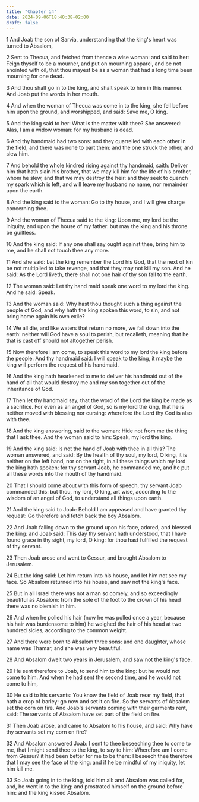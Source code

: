 ```yaml
---
title: "Chapter 14"
date: 2024-09-06T18:40:38+02:00
draft: false
---
```




1 And Joab the son of Sarvia, understanding that the king's heart was turned to Absalom,

2 Sent to Thecua, and fetched from thence a wise woman: and said to her: Feign thyself to be a mourner, and put on mourning apparel, and be not anointed with oil, that thou mayest be as a woman that had a long time been mourning for one dead.

3 And thou shalt go in to the king, and shalt speak to him in this manner. And Joab put the words in her mouth.

4 And when the woman of Thecua was come in to the king, she fell before him upon the ground, and worshipped, and said: Save me, O king.

5 And the king said to her: What is the matter with thee? She answered: Alas, I am a widow woman: for my husband is dead.

6 And thy handmaid had two sons: and they quarrelled with each other in the field, and there was none to part them: and the one struck the other, and slew him.

7 And behold the whole kindred rising against thy handmaid, saith: Deliver him that hath slain his brother, that we may kill him for the life of his brother, whom he slew, and that we may destroy the heir: and they seek to quench my spark which is left, and will leave my husband no name, nor remainder upon the earth.

8 And the king said to the woman: Go to thy house, and I will give charge concerning thee.

9 And the woman of Thecua said to the king: Upon me, my lord be the iniquity, and upon the house of my father: but may the king and his throne be guiltless.

10 And the king said: If any one shall say ought against thee, bring him to me, and he shall not touch thee any more.

11 And she said: Let the king remember the Lord his God, that the next of kin be not multiplied to take revenge, and that they may not kill my son. And he said: As the Lord liveth, there shall not one hair of thy son fall to the earth.

12 The woman said: Let thy hand maid speak one word to my lord the king. And he said: Speak.

13 And the woman said: Why hast thou thought such a thing against the people of God, and why hath the king spoken this word, to sin, and not bring home again his own exile?

14 We all die, and like waters that return no more, we fall down into the earth: neither will God have a soul to perish, but recalleth, meaning that he that is cast off should not altogether perish.

15 Now therefore I am come, to speak this word to my lord the king before the people. And thy handmaid said: I will speak to the king, it maybe the king will perform the request of his handmaid.

16 And the king hath hearkened to me to deliver his handmaid out of the hand of all that would destroy me and my son together out of the inheritance of God.

17 Then let thy handmaid say, that the word of the Lord the king be made as a sacrifice. For even as an angel of God, so is my lord the king, that he is neither moved with blessing nor cursing: wherefore the Lord thy God is also with thee.

18 And the king answering, said to the woman: Hide not from me the thing that I ask thee. And the woman said to him: Speak, my lord the king.

19 And the king said: Is not the hand of Joab with thee in all this? The woman answered, and said: By the health of thy soul, my lord, O king, it is neither on the left hand, nor on the right, in all these things which my lord the king hath spoken: for thy servant Joab, he commanded me, and he put all these words into the mouth of thy handmaid.

20 That I should come about with this form of speech, thy servant Joab commanded this: but thou, my lord, O king, art wise, according to the wisdom of an angel of God, to understand all things upon earth.

21 And the king said to Joab: Behold I am appeased and have granted thy request: Go therefore and fetch back the boy Absalom.

22 And Joab falling down to the ground upon his face, adored, and blessed the king: and Joab said: This day thy servant hath understood, that I have found grace in thy sight, my lord, O king: for thou hast fulfilled the request of thy servant.

23 Then Joab arose and went to Gessur, and brought Absalom to Jerusalem.

24 But the king said: Let him return into his house, and let him not see my face. So Absalom returned into his house, and saw not the king's face.

25 But in all Israel there was not a man so comely, and so exceedingly beautiful as Absalom: from the sole of the foot to the crown of his head there was no blemish in him.

26 And when he polled his hair (now he was polled once a year, because his hair was burdensome to him) he weighed the hair of his head at two hundred sicles, according to the common weight.

27 And there were born to Absalom three sons: and one daughter, whose name was Thamar, and she was very beautiful.

28 And Absalom dwelt two years in Jerusalem, and saw not the king's face.

29 He sent therefore to Joab, to send him to the king: but he would not come to him. And when he had sent the second time, and he would not come to him,

30 He said to his servants: You know the field of Joab near my field, that hath a crop of barley: go now and set it on fire. So the servants of Absalom set the corn on fire. And Joab's servants coming with their garments rent, said: The servants of Absalom have set part of the field on fire.

31 Then Joab arose, and came to Absalom to his house, and said: Why have thy servants set my corn on fire?

32 And Absalom answered Joab: I sent to thee beseeching thee to come to me, that I might send thee to the king, to say to him: Wherefore am I come from Gessur? it had been better for me to be there: I beseech thee therefore that I may see the face of the king: and if he be mindful of my iniquity, let him kill me.

33 So Joab going in to the king, told him all: and Absalom was called for, and, he went in to the king: and prostrated himself on the ground before him: and the king kissed Absalom.


